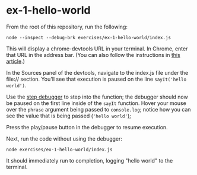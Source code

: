 # ex-1-hello-world

From the root of this repository, run the following:

```
node --inspect --debug-brk exercises/ex-1-hello-world/index.js
```

This will display a chrome-devtools URL in your terminal. In Chrome, enter that URL in the address bar. (You can also follow the instructions in [this article](https://medium.com/@paul_irish/debugging-node-js-nightlies-with-chrome-devtools-7c4a1b95ae27).)

In the Sources panel of the devtools, navigate to the index.js file under the file:// section. You'll see that execution is paused on the line `sayIt('hello world')`.

Use the [step debugger](https://developers.google.com/web/tools/chrome-devtools/javascript/reference#stepping) to step into the function; the debugger should now be paused on the first line inside of the `sayIt` function. Hover your mouse over the `phrase` argument being passed to `console.log`; notice how you can see the value that is being passed (`'hello world'`);

Press the play/pause button in the debugger to resume execution.

Next, run the code without using the debugger:

```
node exercises/ex-1-hello-world/index.js
```

It should immediately run to completion, logging "hello world" to the terminal.
